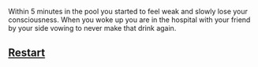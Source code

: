 Within 5 minutes in the pool you started to feel weak and slowly lose your consciousness. When you woke up you are in the hospital with your friend by your side vowing to never make that drink again.
## [Restart](../vacation.md)
